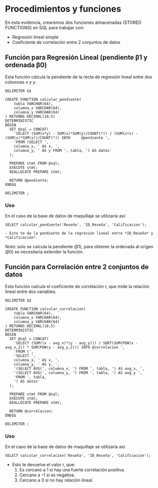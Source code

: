 # Procedimientos y funciones

En esta evidencia, crearemos dos funciones almacenadas (STORED FUNCTIONS) en SQL para trabajar con:
- Regresión lineal simple
- Coeficiente de correlación entre 2 conjuntos de datos

## Función para Regresión Lineal (pendiente β1 y ordenada β0)

Esta función calcula la pendiente de la recta de regresión lineal entre dos columnas *x* y *y*.

    DELIMITER $$
    
    CREATE FUNCTION calcular_pendiente(
        tabla VARCHAR(64),
        columna_x VARCHAR(64),
        columna_y VARCHAR(64)
    ) RETURNS DECIMAL(10,5)
    DETERMINISTIC
    BEGIN
      SET @sql = CONCAT(
        'SELECT (SUM(x*y) - SUM(x)*SUM(y)/COUNT(*)) / (SUM(x*x) - (SUM(x)*SUM(x))/COUNT(*)) INTO     @pendiente ',
        'FROM (SELECT ',
        columna_x, ' AS x, ',
        columna_y, ' AS y FROM ', tabla, ') AS datos'
      );
    
      PREPARE stmt FROM @sql;
      EXECUTE stmt;
      DEALLOCATE PREPARE stmt;
    
      RETURN @pendiente;
    END$$
    
    DELIMITER ;



### Uso

En el caso de la base de datos de maquillaje se utilizaría así:

    SELECT calcular_pendiente('Reseña', 'ID_Reseña', 'Calificacion');

    - Esto te da la pendiente de la regresión lineal entre *ID_Reseña* y *Calificación*.

*Nota*: solo se calcula la pendiente (β1), para obtener la ordenada al origen (β0) se necesitaría extender la función.


## Función para Correlación entre 2 conjuntos de datos

Esta función calcula el coeficiente de correlación r, que mide la relación lineal entre dos variables.

    DELIMITER $$
    
    CREATE FUNCTION calcular_correlacion(
        tabla VARCHAR(64),
        columna_x VARCHAR(64),
        columna_y VARCHAR(64)
    ) RETURNS DECIMAL(10,5)
    DETERMINISTIC
    BEGIN
      SET @sql = CONCAT(
        'SELECT (SUM((x - avg_x)*(y - avg_y))) / SQRT(SUM(POW(x - avg_x,2)) * SUM(POW(y - avg_y,2))) INTO @correlacion ',
        'FROM (',
        'SELECT ',
        columna_x, ' AS x, ',
        columna_y, ' AS y, ',
        '(SELECT AVG(', columna_x, ') FROM ', tabla, ') AS avg_x, ',
        '(SELECT AVG(', columna_y, ') FROM ', tabla, ') AS avg_y ',
        'FROM ', tabla,
        ') AS datos'
      );
    
      PREPARE stmt FROM @sql;
      EXECUTE stmt;
      DEALLOCATE PREPARE stmt;
    
      RETURN @correlacion;
    END$$
    
    DELIMITER ;


### Uso

En el caso de la base de datos de maquillaje se utilizaría así:

    SELECT calcular_correlacion('Reseña', 'ID_Reseña', 'Calificacion');

- Esto te devuelve el valor r, que:
    1. Es cercano a 1 si hay una fuerte correlación positiva.
    2. Cercano a -1 si es negativa.
    3. Cercano a 0 si no hay relación lineal.
